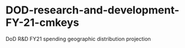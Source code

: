 # DOD-research-and-development-FY-21-cmkeys
 DoD R&D FY21 spending geographic distribution projection
